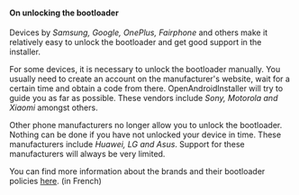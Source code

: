 #### On unlocking the bootloader
Devices by *Samsung, Google, OnePlus, Fairphone* and others make it relatively easy to unlock the bootloader and get good support in the installer.

For some devices, it is necessary to unlock the bootloader manually. You usually need to create an account on the manufacturer's website, wait for a certain time and obtain a code from there. OpenAndroidInstaller will try to guide you as far as possible. These vendors include *Sony, Motorola and Xiaomi* amongst others.

Other phone manufacturers no longer allow you to unlock the bootloader. Nothing can be done if you have not unlocked your device in time. These manufacturers include *Huawei, LG and Asus*. Support for these manufacturers will always be very limited.

You can find more information about the brands and their bootloader policies [here](https://wikilibriste.fr/fr/tutoriels-android/bootloader-unlock). (in French)
